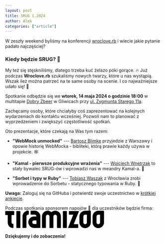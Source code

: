 ```yaml
---
layout: post
title: SRUG 1.2024
author: Alek
categories: ["article"]
---
```


W zeszły weekend byliśmy na konferencji [wroclove.rb](https://wrocloverb.com/)
i wiecie jakie pytanie padało najczęściej?

### Kiedy będzie SRUG? 💎

My też się stęskniliśmy, dlatego trzeba kuć żelazo póki gorące.
🔥
Już podczas **Wroclove.rb** szukaliśmy nowych twarzy, które u nas wystąpią.
Wszak ileż można patrzeć na te same osoby na scenie.
I co najważniejsze udało się!
🎉

Spotkanie odbędzie się we **wtorek, 14 maja 2024 o godzinie 18:00**
w multitapie [Dobry Zbeer](https://www.facebook.com/DobryZbeer/)
w Gliwicach przy [ul. Zygmunta Starego 11a](https://www.google.com/maps/place/Zygmunta+Starego+11a,+44-100+Gliwice/).

Zachęcamy osoby, które chciałyby coś zaprezentować na kolejnych wydarzeniach
do kontaktu wcześniej.
Pozwoli nam to planować z wyprzedzeniem i zwiększyć częstotliwość spotkań.

Oto prezentacje, które czekają na Was tym razem:

- **"WebMock unmocked"** ---
  [Bartosz Blimke](https://github.com/bblimke) przyjedzie z Warszawy
  i opowie historię WebMocka - bibliteki, którą prawie każdy używa w projekcie.
  🕸️

- **"Kamal - pierwsze produkcyjne wrażenia"** ---
  [Wojciech Wnętrzak](https://github.com/morgoth) to stały bywalec SRUG-ów
  i wprowadzi nas w meandry Kamal-a.
  🧭

- **"Sorbet i typy w Ruby"** ---
  [Tobiasz Waszak](https://github.com/tobiaszwaszak) z Wrocławia zrobi
  wprowadzenie do Sorbetu - statycznego typowania w Ruby.
  🍧

**Uwaga:**
Zaloguj się na GitHuba i potwierdź swoje uczestnictwo
w [krótkiej ankiecie](https://github.com/SRUG/srug.github.io/discussions/6).

Podczas spotkania sponsorem napojów 🍺 dla uczestników będzie firma:
[![Tiramizoo](/img/sponsors/tiramizoo.svg)](https://tiramizoo.com/)

**Dziękujemy i do zobaczenia!**
